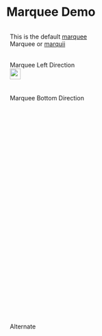 # Marquee Demo

<script setup>
  import './../../packages/core/dist/css/marquee.css'
  import { Marquee } from './../../packages/core'
  import { onMounted } from 'vue'

  onMounted(() => {
    const marqueeDefault = new Marquee('#marquee-default', {
      fill: true
    })
    const marqueeLeft = new Marquee('#marquee-left', {
      direction: 'left',
      fill: true
    })
    const marqueeDown = new Marquee('#marquee-down', {
      direction: 'down',
      fill: true
    })
    const marqueeAlternateEl = document.getElementById('marquee-alternate')
    const marqueeAlternate = new Marquee(marqueeAlternateEl, {
      behavior: 'alternate'
    })
  })
</script>
<style>
.c-marquee .c-marquee-container {
  list-style: none;
  padding-left: 0;
  margin: 0!important;
}
.c-marquee li {
  margin: 0!important;
  padding: 0 .5rem;
}
</style>
<div id="marquee-default" class="c-marquee" style="margin-top: 2rem;">
  <ul class="c-marquee-container">
    <li>This is the default <a href="#">marquee</a></li>
    <li>Marquee or <a href="#">marquii</a></li>
  </ul>
</div>
<div id="marquee-left" class="c-marquee" style="margin-top: 2rem;">
  <ul class="c-marquee-container">
    <li>Marquee Left Direction</li>
    <li><img width="25" height="25" src="https://vitejs.dev/logo.svg"/></li>
  </ul>
</div>
<div id="marquee-down" class="c-marquee" style="margin-top: 2rem; height: 500px;">
  <ul class="c-marquee-container">
    <li>Marquee Bottom Direction</li>
  </ul>
</div>
<div id="marquee-alternate" class="c-marquee" style="margin-top: 2rem; width: 100px;">
  <ul class="c-marquee-container">
    <li>Alternate</li>
  </ul>
</div>
